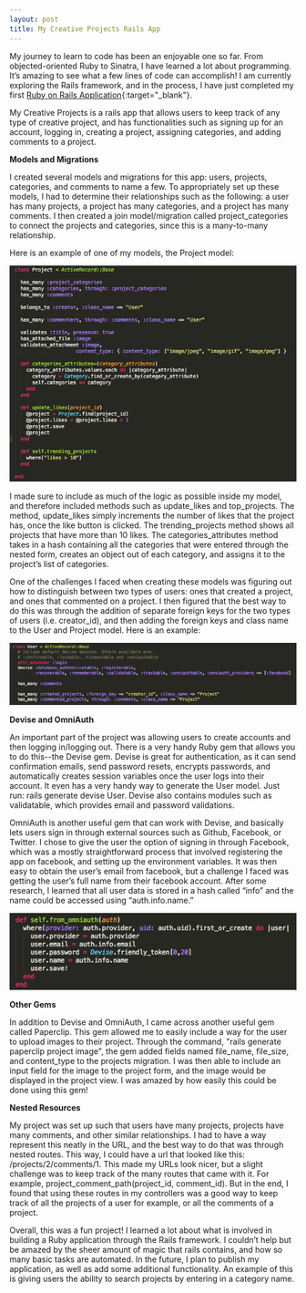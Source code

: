 ```yaml
---
layout: post
title: My Creative Projects Rails App
---
```

My journey to learn to code has been an enjoyable one so far. From objected-oriented Ruby to Sinatra, I have learned a lot about programming. It’s amazing to see what a few lines of code can accomplish! I am currently exploring the Rails framework, and in the process, I have just completed my first [Ruby on Rails Application](https://github.com/sameera91/my-creative-projects){:target="_blank"}.

My Creative Projects is a rails app that allows users to keep track of any type of creative project, and has functionalities such as signing up for an account, logging in, creating a project, assigning categories, and adding comments to a project.

**Models and Migrations**

I created several models and migrations for this app: users, projects, categories, and comments to name a few. To appropriately set up these models, I had to determine their relationships such as the following: a user has many projects, a project has many categories, and a project has many comments.  I then created a join model/migration called project_categories to connect the projects and categories, since this is a many-to-many relationship. 

Here is an example of one of my models, the Project model:

![project model](/img/project_model.png)

I made sure to include as much of the logic as possible inside my model, and therefore included methods such as update_likes and top_projects. The method, update_likes simply increments the number of likes that the project has, once the like button is clicked. The trending_projects method shows all projects that have more than 10 likes. The categories_attributes method takes in a hash containing all the categories that were entered through the nested form, creates an object out of each category, and assigns it to the project’s list of categories.

One of the challenges I faced when creating these models was figuring out how to distinguish between two types of users: ones that created a project, and ones that commented on a project. I then figured that the best way to do this was through the addition of separate foreign keys for the two types of users (i.e. creator_id), and then adding the foreign keys and class name to the User and Project model. Here is an example: 

![user model](/img/user_model.png)

**Devise and OmniAuth**

An important part of the project was allowing users to create accounts and then logging in/logging out. There is a very handy Ruby gem that allows you to do this--the Devise gem. Devise is great for authentication, as it can send confirmation emails, send password resets, encrypts passwords, and automatically creates session variables once the user logs into their account. It even has a very handy way to generate the User model. Just run: rails generate devise User. Devise also contains modules such as validatable, which provides email and password validations.

OmniAuth is another useful gem that can work with Devise, and basically lets users sign in through external sources such as Github, Facebook, or Twitter. I chose to give the user the option of signing in through Facebook, which was a mostly straightforward process that involved registering the app on facebook, and setting up the environment variables. It was then easy to obtain the user’s email from facebook, but a challenge I faced was getting the user’s full name from their facebook account. After some research, I learned that all user data is stored in a hash called “info” and the name could be accessed using “auth.info.name.”

![omniauth](/img/omniauth.png)


**Other Gems**

In addition to Devise and OmniAuth, I came across another useful gem called Paperclip. This gem allowed me to easily include a way for the user to upload images to their project. Through the command, "rails generate paperclip project image", the gem added fields named file_name, file_size, and content_type to the projects migration. I was then able to include an input field for the image to the project form, and the image would be displayed in the project view. I was amazed by how easily this could be done using this gem!

**Nested Resources**

My project was set up such that users have many projects, projects have many comments, and other similar relationships. I had to have a way represent this neatly in the URL, and the best way to do that was through nested routes. This way, I could have a url that looked like this: /projects/2/comments/1. This made my URLs look nicer, but a slight challenge was to keep track of the many routes that came with it. For example, project_comment_path(project_id, comment_id). But in the end, I found that using these routes in my controllers was a good way to keep track of all the projects of a user for example, or all the comments of a project.


Overall, this was a fun project! I learned a lot about what is involved in building a Ruby application through the Rails framework. I couldn’t help but be amazed by the sheer amount of magic that rails contains, and how so many basic tasks are automated. In the future, I plan to publish my application, as well as add some additional functionality. An example of this is giving users the ability to search projects by entering in a category name.

